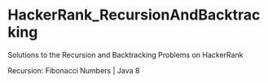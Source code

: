# HackerRank_RecursionAndBacktracking
Solutions to the Recursion and Backtracking Problems on HackerRank

Recursion: Fibonacci Numbers | Java 8
